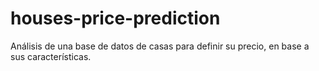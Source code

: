 # houses-price-prediction
Análisis de una base de datos de casas para definir su precio, en base a sus características.
